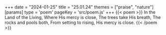 +++
date = "2024-01-25"
title = "25.01.24"
themes = ["praise", "nature"]
[params]
  type = 'poem'
  pageKey = 'src/poem.js'
+++
{{< poem >}}
In the Land of the Living,
Where His mercy is close,
The trees take His breath,
The rocks and pools both,
From setting to rising,
His mercy is close.
{{< /poem >}}